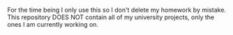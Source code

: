 For the time being I only use this so I don't delete my homework by mistake. This repository DOES NOT contain all of my university projects, only the ones I am currently working on.
